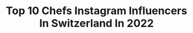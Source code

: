 ---
title: Top 10 Chefs Instagram Influencers In Switzerland In 2022
description: >-
  Find top chefs Instagram influencers in Switzerland in 2022. Most popular hashtags: #michelinstar #dessert #foodie.
platform: Instagram
hits: 24
text_top: Identify the best Instagram influencers on inBeat.
text_bottom: Our database aggregates 24 Instagram influencers like this in Switzerland for you to pitch.
profiles:
  - username: "heiko_nieder"
    fullname: >-
      Heiko Nieder
    bio: >-
      2 Star Michelin Chef Fine Dining at The Dolder Grand Zurich 〰 19 GaultMillau Points, Chef of the Year 2019 Passion meets foodart 〰 #heikonieder
    location: "Switzerland"
    followers: 18743
    engagement: 288
    commentsToLikes: 0.040542
    id: ck0w0u9mxg2aq0i19cttqsz6f
    verified: false
    hashtags: "#bmwschweiz, #ambassador, #pluginhybrid, #bmwx5"
  - username: "garry_norris"
    fullname: >-
      Garry Norris
    bio: >-
      | Traveller | Chef | Visual Storyteller | 📷 Olympus E-M1 mark ll @olympus_au | check out my food account @eating_with_me Email: info@garrynorris.com
    location: "Switzerland"
    followers: 104251
    engagement: 108
    commentsToLikes: 0.019514
    id: ck6u7n0s0mhii0j71ubvtszpk
    verified: false
    hashtags: "#andermatt, #peruredefiningrichness, #inlovewithswitzerland, #gstaad"
  - username: "chef.b"
    fullname: >-
      Bader Najeeb بدر نجيب
    bio: >-
      🇦🇪Dubai | 24 🇨🇭Swiss educated in chocolate arts 👨🏻‍🍳Pastry Sous Chef 🏅National Skills Pastry Gold Medalist 2017 🍫 @chefbconfections
    location: "Switzerland"
    followers: 130216
    engagement: 89
    commentsToLikes: 0.018659
    id: ck0u049pnsibx0i196hs06kin
    verified: false
    hashtags: "#chocolatexchefb, #sweetenyourramadan, #withchefb"
  - username: "_puretaste_"
    fullname: >-
      Sabrina Cipolla
    bio: >-
      Food is about telling a story Food artist & Private chef @lecordonbleuparis alumni Zurich
    location: "Switzerland"
    followers: 15259
    engagement: 482
    commentsToLikes: 0.039461
    id: ck0w0u99cg28l0i19nh8hqwiq
    verified: false
    hashtags: "#emotion, #chefslife, #winter, #staysafe"
  - username: "massimilianosena"
    fullname: >-
      Massimiliano Sena
    bio: >-
      Chef ⭐ stella Michelin ristorante "Il Lago" ➡️ Four Seasons Hotel des Bergues Ginevra #MassimilianoSenaChef
    location: "Switzerland"
    followers: 18374
    engagement: 207
    commentsToLikes: 0.029638
    id: ckap9otsvt1e70i781li8fm7i
    verified: false
    hashtags: "#bestoftheday, #basilico, #illago, #italianfood"
  - username: "davidecancellier"
    fullname: >-
      Davide Cancellier | Chef
    bio: >-
      ▪️Sous-Chef at @la_tureta & Private Chef ▪️Creator on @gronda.eu ▪️Dm or Email for Collaboration ▪️Use #davidecancellier
    location: "Switzerland"
    followers: 14203
    engagement: 275
    commentsToLikes: 0.020314
    id: ck136w5ml8jkd0i194ay8dkw7
    verified: false
    hashtags: ""
  - username: "christophe_loeffel"
    fullname: >-
      Christophe Loeffel
    bio: >-
      🎂 Pastry Chef 🇨🇭 Restaurant Le Pont de Brent 2** G&M 18/20 ✉️ You want my Recipes? It’s just here ⬇️
    location: "Switzerland"
    followers: 41908
    engagement: 261
    commentsToLikes: 0.015637
    id: ck6tu9rjzf3xr0j71x6rua8cr
    verified: false
    hashtags: "#pastryvideos, #quenelle, #pastry, #souffl"
  - username: "yummyfood_foryouu"
    fullname: >-
      
    bio: >-
      Yummy Foods lover 🤤 ❌ Not a Chef 👩🏻‍🍳👨🏻‍🍳 📍Switzerland 🇨🇭 Credits & Respect : The Super talented Chefs from around The World 👨🏻‍🍳👩🏻‍🍳
    location: "Switzerland"
    followers: 85078
    engagement: 155
    commentsToLikes: 0.012863
    id: ck133yfcoucn70i19lqunrvxy
    verified: false
    hashtags: "#cooking, #chefgram, #gastroart, #foodpics"
  - username: "futurecuisine_bylaurenwildbolz"
    fullname: >-
      LAUREN WILDBOLZ FUTURE CUISINE
    bio: >-
      I am a plantbased chef, autor and running my FUTURE CUISINE CATERING & working as etical Food Influencer. www.laurenwildbolz.ch
    location: "Switzerland"
    followers: 19763
    engagement: 1613
    commentsToLikes: 0.001390
    id: ck0w3mcjmu5010i193qsxytcs
    verified: false
    hashtags: "#plantbased, #inspirationbox, #plantsintoyourhands, #plantbox"
  - username: "kitchen___chef"
    fullname: >-
      Food Blogger | Switzerland
    bio: >-
      • Foodlover ❤🍝❤ • Join the kitchenchef family 👱🏼‍♂️🍳👩🏽🍳 • Only SATISFYING Food🔥 • Based in Basel🏘/#Switzerland 🇨🇭
    location: "Switzerland"
    followers: 5072
    engagement: 1476
    commentsToLikes: 0.032524
    id: ck6u3s2obzjy70j716q79wrwi
    verified: false
    hashtags: "#lemoncake, #chocolatebrownies, #cakedesign, #foodgawker"
---